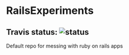 # RailsExperiments
## Travis status: ![status](https://travis-ci.org/sellnat77/RailsExperiments.svg)
Default repo for messing with ruby on rails apps
